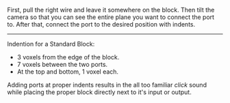 First, pull the right wire and leave it somewhere on the block. Then tilt the camera so that you can see the entire plane you want to connect the port to. After that, connect the port to the desired position with indents.

***


Indention for a Standard Block:
- 3 voxels from the edge of the block.
- 7 voxels between the two ports.
- At the top and bottom, 1 voxel each.

Adding ports at proper indents results in the all too familiar *click* sound while placing the proper block directly next to it's input or output.